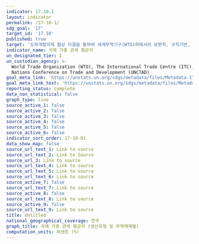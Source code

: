 ```yaml
---
indicator: 17.10.1
layout: indicator
permalink: /17-10-1/
sdg_goal: '17'
target_id: '17.10'
published: true
target: '도하개발의제 협상 타결을 통하여 세계무역기구(WTO)하에서의 보편적, 규칙기반, 개방적, 비차별적, 공평한 다자무역제도 촉진'
indicator_name: 국제 가중 관세 평균치
un_designated_tier: I
un_custodian_agency: >-
  World Trade Organization (WTO), The International Trade Centre (ITC), United
  Nations Conference on Trade and Development (UNCTAD)
goal_meta_link: 'https://unstats.un.org/sdgs/metadata/files/Metadata-17-10-01.pdf'
goal_meta_link_text: 'https://unstats.un.org/sdgs/metadata/files/Metadata-17-10-01.pdf'
reporting_status: complete
data_non_statistical: false
graph_type: line
source_active_1: false
source_active_2: false
source_active_3: false
source_active_4: false
source_active_5: false
source_active_6: false
indicator_sort_order: 17-10-01
data_show_map: false
source_url_text_1: Link to source
source_url_text_2: Link to Source
source_url_3: Link to source
source_url_text_4: Link to source
source_url_text_5: Link to source
source_url_text_6: Link to source
source_active_7: false
source_url_text_7: Link to source
source_active_8: false
source_url_text_8: Link to source
source_active_9: false
source_url_text_9: Link to source
title: Untitled
national_geographical_coverage: 전국
graph_title: 국제 가중 관세 평균치 (생산유형 및 무역체제별)
computation_units: 퍼센트 (%)
---
```

